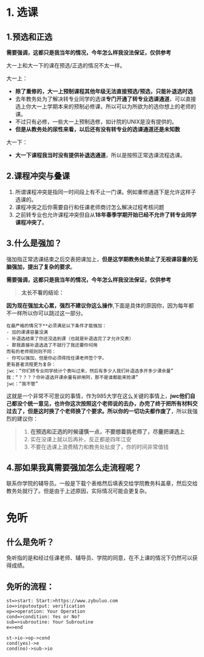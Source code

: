 # 1. 选课
## 1.预选和正选

**需要强调，这都只是我当年的情况，今年怎么样我没法保证，仅供参考**

大一上和大一下的课在预选/正选的情况不太一样。

大一上：
- **除了重修的，大一上预制课程其他年级无法直接预选/预选，只能补退选时选**
- 去年教务处为了解决转专业同学的选课**专门开通了转专业选课通道**，可以直接选上你大一上学期本来的预制必修课，所以可以为所欲为的选你想上的老师的课。
- 不过只有必修，一些大一上预制选修，如计院的UNIX是没有提供的。
- **但是从教务处的尿性来看，以后还有没有转专业的选课通道还是未知数**

大一下：
- **大一下课程我当时没有提供补退选通道**，所以是按照正常选课流程选课。

## 2.课程冲突与叠课

1. 所谓课程冲突是指同一时间段上有不止一门课。例如重修通道下是允许这样子选课的。
2. 课程冲突之后你需要自行和任课老师商讨怎么解决过程考核问题
3. 之前转专业也允许课程冲突但自从**18年春季学期开始已经不允许了转专业同学课程冲突了**。

## 3.什么是强加？
强加指正常选课结束之后交表把课加上，**但是这学期教务处禁止了无视课容量的无脑强加，提出了复杂的要求**。

**需要强调，这都只是我当年的情况，今年怎么样我没法保证，仅供参考**
>**太长不看的结论：**

**因为现在强加太心累，强烈不建议你这么操作**,下面是具体的原因你，因为每年都不一样所以你可以跳过这一部分。

```
在最严格的情况下**必须满足以下条件才能强加：
- 加的课课容量没满
- 补退选结束了你还没选到课（也就是补退选完了才允许交表）
- 那我直接补退选选了不就行了我还要你何用
而有的老师规则则不同：
- 你可以强加，但是你必须得找任课老师签个字。
更有甚者流程更为复杂：
jwc：“你们转专业同学统计个表叫过来，然后有多少人我们补退选多开多少课余量”
我：“？？？？你补退选开课余量有卵用阿，那不是谁都能来抢课”
jwc：“我不管”
```
这就是一个非常不可思议的事情，作为985大学在这么关键的事情上，**jwc他们自己都没个统一意见，也许你这次按照这个老师说的去办，办完了终于把所有材料交过去了，但是这时换了个老师换了个要求。所以你的一切功夫都作废了**，所以我强烈的建议你：

>1. **在预选和正选的时候谨慎一点，不要想着挑老师了，尽量把课选上**
>2. 实在没课上就以后再补，反正都是四年江安
>3. 不要在选课上浪费精力和教务处扯皮了，你的时间非常值钱

## 4.那如果我真需要强加怎么走流程呢？

联系你学院的辅导员。一般是下载个表格然后填表交给学院教务科盖章，然后交给教务处就行了。但是由于上述原因，实际情况可能会更复杂。

# 免听
## 什么是免听？
免听指的是和经过任课老师、辅导员、学院的同意，在不上课的情况下仍然可以获得成绩。

## 免听的流程：
```flow
st=>start: Start:>https://www.zybuluo.com
io=>inputoutput: verification
op=>operation: Your Operation
cond=>condition: Yes or No?
sub=>subroutine: Your Subroutine
e=>end

st->io->op->cond
cond(yes)->e
cond(no)->sub->io
```